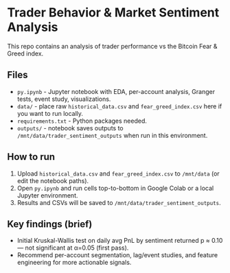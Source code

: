 # Trader Behavior & Market Sentiment Analysis

This repo contains an analysis of trader performance vs the Bitcoin Fear & Greed index.

## Files
- `py.ipynb` - Jupyter notebook with EDA, per-account analysis, Granger tests, event study, visualizations.
- `data/` - place raw `historical_data.csv` and `fear_greed_index.csv` here if you want to run locally.
- `requirements.txt` - Python packages needed.
- `outputs/` - notebook saves outputs to `/mnt/data/trader_sentiment_outputs` when run in this environment.

## How to run
1. Upload `historical_data.csv` and `fear_greed_index.csv` to `/mnt/data` (or edit the notebook paths).
2. Open `py.ipynb` and run cells top-to-bottom in Google Colab or a local Jupyter environment.
3. Results and CSVs will be saved to `/mnt/data/trader_sentiment_outputs`.

## Key findings (brief)
- Initial Kruskal-Wallis test on daily avg PnL by sentiment returned p ≈ 0.10 — not significant at α=0.05 (first pass).
- Recommend per-account segmentation, lag/event studies, and feature engineering for more actionable signals.
